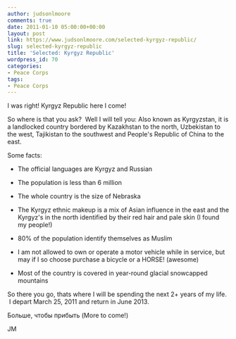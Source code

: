 ```yaml
---
author: judsonlmoore
comments: true
date: 2011-01-10 05:00:00+00:00
layout: post
link: https://www.judsonlmoore.com/selected-kyrgyz-republic/
slug: selected-kyrgyz-republic
title: 'Selected: Kyrgyz Republic'
wordpress_id: 70
categories:
- Peace Corps
tags:
- Peace Corps
---
```


I was right! Kyrgyz Republic here I come!




So where is that you ask?  Well I will tell you: Also known as Kyrgyzstan, it is a landlocked country bordered by Kazakhstan to the north, Uzbekistan to the west, Tajikistan to the southwest and People's Republic of China to the east.




Some facts:




  * The official languages are Kyrgyz and Russian


  * The population is less than 6 million


  * The whole country is the size of Nebraska


  * The Kyrgyz ethnic makeup is a mix of Asian influence in the east and the Kyrgyz's in the north identified by their red hair and pale skin (I found my people!)


  * 80% of the population identify themselves as Muslim


  * I am not allowed to own or operate a motor vehicle while in service, but may if I so choose purchase a bicycle or a HORSE! (awesome)


  * Most of the country is covered in year-round glacial snowcapped mountains



So there you go, thats where I will be spending the next 2+ years of my life.  I depart March 25, 2011 and return in June 2013.




Больше, чтобы прибыть (More to come!)




JM
